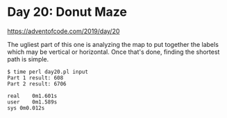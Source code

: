 # Day 20: Donut Maze

<https://adventofcode.com/2019/day/20>

The ugliest part of this one is analyzing the map to put together the labels
which may be vertical or horizontal. Once that's done, finding the shortest
path is simple.

```
$ time perl day20.pl input 
Part 1 result: 608
Part 2 result: 6706

real	0m1.601s
user	0m1.589s
sys	0m0.012s
```
